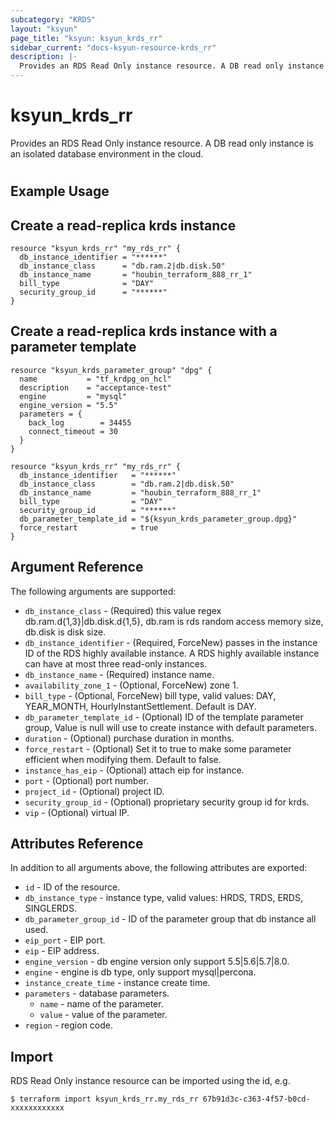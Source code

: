 ```yaml
---
subcategory: "KRDS"
layout: "ksyun"
page_title: "ksyun: ksyun_krds_rr"
sidebar_current: "docs-ksyun-resource-krds_rr"
description: |-
  Provides an RDS Read Only instance resource. A DB read only instance is an isolated database environment in the cloud.
---
```


# ksyun_krds_rr

Provides an RDS Read Only instance resource. A DB read only instance is an isolated database environment in the cloud.

#

## Example Usage

## Create a read-replica krds instance

```hcl
resource "ksyun_krds_rr" "my_rds_rr" {
  db_instance_identifier = "******"
  db_instance_class      = "db.ram.2|db.disk.50"
  db_instance_name       = "houbin_terraform_888_rr_1"
  bill_type              = "DAY"
  security_group_id      = "******"
}
```

## Create a read-replica krds instance with a parameter template

```hcl
resource "ksyun_krds_parameter_group" "dpg" {
  name           = "tf_krdpg_on_hcl"
  description    = "acceptance-test"
  engine         = "mysql"
  engine_version = "5.5"
  parameters = {
    back_log        = 34455
    connect_timeout = 30
  }
}

resource "ksyun_krds_rr" "my_rds_rr" {
  db_instance_identifier   = "******"
  db_instance_class        = "db.ram.2|db.disk.50"
  db_instance_name         = "houbin_terraform_888_rr_1"
  bill_type                = "DAY"
  security_group_id        = "******"
  db_parameter_template_id = "${ksyun_krds_parameter_group.dpg}"
  force_restart            = true
}
```

## Argument Reference

The following arguments are supported:

* `db_instance_class` - (Required) this value regex db.ram.d{1,3}|db.disk.d{1,5}, db.ram is rds random access memory size, db.disk is disk size.
* `db_instance_identifier` - (Required, ForceNew) passes in the instance ID of the RDS highly available instance. A RDS highly available instance can have at most three read-only instances.
* `db_instance_name` - (Required) instance name.
* `availability_zone_1` - (Optional, ForceNew) zone 1.
* `bill_type` - (Optional, ForceNew) bill type, valid values: DAY, YEAR_MONTH, HourlyInstantSettlement. Default is DAY.
* `db_parameter_template_id` - (Optional) ID of the template parameter group, Value is null will use to create instance with default parameters.
* `duration` - (Optional) purchase duration in months.
* `force_restart` - (Optional) Set it to true to make some parameter efficient when modifying them. Default to false.
* `instance_has_eip` - (Optional) attach eip for instance.
* `port` - (Optional) port number.
* `project_id` - (Optional) project ID.
* `security_group_id` - (Optional) proprietary security group id for krds.
* `vip` - (Optional) virtual IP.

## Attributes Reference

In addition to all arguments above, the following attributes are exported:

* `id` - ID of the resource.
* `db_instance_type` - instance type, valid values: HRDS, TRDS, ERDS, SINGLERDS.
* `db_parameter_group_id` - ID of the parameter group that db instance all used.
* `eip_port` - EIP port.
* `eip` - EIP address.
* `engine_version` - db engine version only support 5.5|5.6|5.7|8.0.
* `engine` - engine is db type, only support mysql|percona.
* `instance_create_time` - instance create time.
* `parameters` - database parameters.
  * `name` - name of the parameter.
  * `value` - value of the parameter.
* `region` - region code.


## Import

RDS Read Only instance resource can be imported using the id, e.g.

```
$ terraform import ksyun_krds_rr.my_rds_rr 67b91d3c-c363-4f57-b0cd-xxxxxxxxxxxx
```

